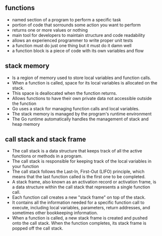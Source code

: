 ## functions
- named section of a program to perform a specific task
- portion of code that sorrounds some action you want to perform
- returns one or more values or nothing
- main tool for developers to maintain structure and code readability
- allows an experienced programmer to write proper unit tests
- a function must do just one thing but it must do it damn well
- a function block is a piece of code with its own variables and flow

## stack memory
- Is a region of memory used to store local variables and function calls.
- When a function is called, space for its local variables is allocated on the stack.
- This space is deallocated when the function returns.
- Allows functions to have their own private data not accessible outside the function
- Go uses a stack for managing function calls and local variables.
- The stack memory is managed by the program's runtime environment 
- The Go runtime automatically handles the management of stack and heap memory

## call stack and stack frame
- The call stack is a data structure that keeps track of all the active functions or methods in a program.
- The call stack is responsible for keeping track of the local variables in your function
- The call stack follows the Last-In, First-Out (LIFO) principle, which means that the last function called is the first one to be completed.
- A stack frame, also known as an activation record or activation frame, is a data structure within the call stack that represents a single function call.
- Each function call creates a new "stack frame" on top of the stack.
- It contains all the information needed for a specific function call to execute, including local variables, parameters, return addresses, and sometimes other bookkeeping information.
- When a function is called, a new stack frame is created and pushed onto the call stack. When the function completes, its stack frame is popped off the call stack.
